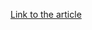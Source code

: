 [Link to the article](https://raw.githubusercontent.com/Cisco-Talos/IOCs/main/2024/04/starry-addax.txt)
